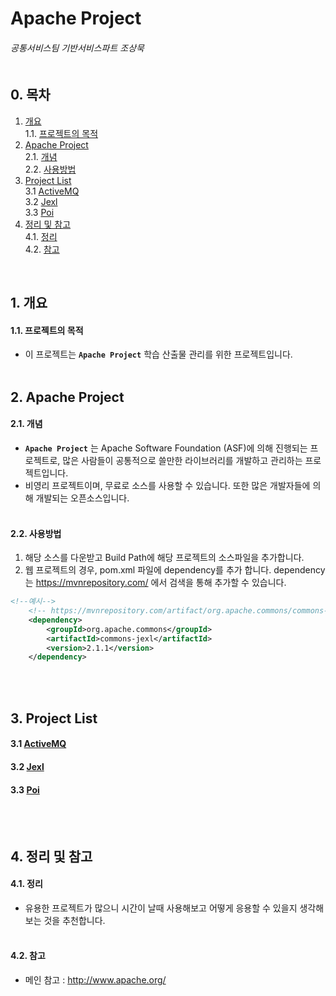 # Apache Project
###### 공통서비스팀 기반서비스파트 조상묵 <br><br>

## 0. 목차
1. [개요](#1-개요)<br>
    1.1. [프로젝트의 목적](#11-프로젝트의-목적)<br>
2. [Apache Project](#2-Apache-Project)<br>
    2.1. [개념](#21-개념)<br>
    2.2. [사용방법](#22-사용방법)<br>
3. [Project List](#3-Project-List)<br>
    3.1 [ActiveMQ](#31-ActiveMQ)<br>
    3.2 [Jexl](#32-Jexl)<br>
    3.3 [Poi](#33-Poi)<br>
4. [정리 및 참고](#4-정리-및-참고)<br>
    4.1. [정리](#41-정리)<br>
    4.2. [참고](#42-참고)<br>
<br>

## 1. 개요
#### 1.1. 프로젝트의 목적
- 이 프로젝트는 **`Apache Project`** 학습 산출물 관리를 위한 프로젝트입니다.
<br><br>

## 2. Apache Project
#### 2.1. 개념
- **`Apache Project`** 는 Apache Software Foundation (ASF)에 의해 진행되는 프로젝트로, 많은 사람들이 공통적으로 쓸만한 라이브러리를 개발하고 관리하는 프로젝트입니다.
- 비영리 프로젝트이며, 무료로 소스를 사용할 수 있습니다. 또한 많은 개발자들에 의해 개발되는 오픈소스입니다.
<br><br>

#### 2.2. 사용방법
1. 해당 소스를 다운받고 Build Path에 해당 프로젝트의 소스파일을 추가합니다.<br>
2. 웹 프로젝트의 경우, pom.xml 파일에 dependency를 추가 합니다. dependency는 https://mvnrepository.com/ 에서 검색을 통해 추가할 수 있습니다.<br>
```xml
<!--예시-->
	<!-- https://mvnrepository.com/artifact/org.apache.commons/commons-jexl -->
	<dependency>
	    <groupId>org.apache.commons</groupId>
	    <artifactId>commons-jexl</artifactId>
	    <version>2.1.1</version>
	</dependency>
```
<br><br>

## 3. Project List
#### 3.1 [ActiveMQ](blob/master/tree/master/ActiveMQ)
#### 3.2 [Jexl](blob/master/tree/master/Jexl)
#### 3.3 [Poi](blob/master/tree/master/Poi)
<br><br>

## 4. 정리 및 참고
#### 4.1. 정리
- 유용한 프로젝트가 많으니 시간이 날때 사용해보고 어떻게 응용할 수 있을지 생각해보는 것을 추천합니다.
<br><br>

#### 4.2. 참고
- 메인 참고 : http://www.apache.org/
<br><br>